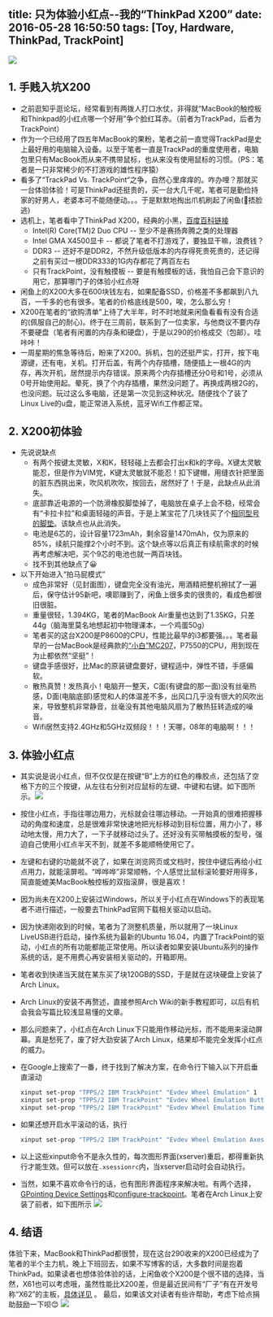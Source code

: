 title: 只为体验小红点--我的“ThinkPad X200”
date: 2016-05-28 16:50:50
tags: [Toy, Hardware, ThinkPad, TrackPoint]
---
![](https://image.blog.chaosjohn.com/My-ThinkPad-X200/my-thinkpad-x200.jpg)

## 1. 手贱入坑X200
* 之前逛知乎逛论坛，经常看到有两拨人打口水仗，非得就“MacBook的触控板和Thinkpad的小红点哪一个好用”争个脸红耳赤。（前者为TrackPad，后者为TrackPoint）
* 作为一个已经用了四五年MacBook的果粉，笔者之前一直觉得TrackPad是史上最好用的电脑输入设备。以至于笔者一直是TrackPad的重度使用者，电脑包里只有MacBook而从来不携带鼠标，也从来没有使用鼠标的习惯。（PS：笔者是一只非常稀少的不打游戏的雄性程序猿）
* 看多了“TrackPad Vs. TrackPoint“之争，自然心里痒痒的。咋办哩？那就买一台体验体验！可是ThinkPad还挺贵的，买一台大几千呢，笔者可是勤俭持家的好男人，老婆本可不能随便动。。。于是默默地掏出爪机刷起了闲鱼(🙈捂脸逃)
* 选机上，笔者看中了ThinkPad X200，经典的小黑，[百度百科链接](http://baike.baidu.com/link?url=n3PREfC3wS6VAZKa48VUOa1xtbTG1kaSIgMT4APJN-hmi9CyeGkcfN7E0XfUiSAQlOWXir4nap7KWQmTifFlPq) 
	* Intel(R) Core(TM)2 Duo CPU -- 至少不是赛扬奔腾之类的处理器
	* Intel GMA X4500显卡 -- 都说了笔者不打游戏了，要独显干嘛，浪费钱？
	* DDR3 -- 还好不是DDR2，不然升级低版本的内存得死贵死贵的，还记得之前有买过一根DDR333的1G内存都花了两百左右
	* 只有TrackPoint，没有触摸板 -- 要是有触摸板的话，我怕自己会下意识的用它，那算哪门子的体验小红点呀
* 闲鱼上的X200大多在600块钱左右，如果配备SSD，价格差不多都飙到八九百，一千多的也有很多。笔者的价格底线是500，唉，怎么那么穷！
* X200在笔者的“欲购清单”上待了大半年，时不时地就来闲鱼看看有没有合适的(佩服自己的耐心)。终于在三周前，联系到了一位卖家，与他商议不要内存不要硬盘（笔者有闲置的内存条和硬盘），于是以290的价格成交（包邮）。哇咔咔！
* 一周星期的焦急等待后，盼来了X200。拆机，包的还挺严实，打开，按下电源键，还有电，关机。打开后盖，有两个内存插槽，随便插上一根4G的内存，再次开机，居然提示内存错误。原来两个内存插槽还分0号和1号，必须从0号开始使用起。晕死，换了个内存插槽，果然没问题了。再换成两根2G的，也没问题。玩过这么多电脑，还是第一次见到这种状况。随便找个了装了Linux Live的u盘，能正常进入系统，蓝牙Wifi工作都正常。

## 2. X200初体验
* 先说说缺点
	* 有两个按键太灵敏，X和K，轻轻碰上去都会打出x和k的字母。X键太灵敏能忍，但是作为VIM党，K键太灵敏就不能忍！扣下键帽，用缝衣针把里面的脏东西挑出来，吹风机吹吹，按回去，居然好了！于是，此缺点从此消失。
	* 底部靠近电源的一个防滑橡胶脚垫掉了，电脑放在桌子上会不稳，经常会有“卡拉卡拉”和桌面轻碰的声音。于是上某宝花了几块钱买了个[相同型号的脚垫](https://item.taobao.com/item.htm?spm=a1z09.2.0.0.DLJQk6&id=521180341500&_u=songss92267)。该缺点也从此消失。
	* 电池是6芯的，设计容量1723mAh，剩余容量1470mAh，仅为原来的85%，续航只能撑2个小时不到。这个缺点等以后真正有续航需求的时候再考虑解决吧，买个9芯的电池也就一两百块钱。
	* 找不到其他缺点了😀
* 以下开始进入“拍马屁模式”
	* 成色非常好（见封面图），键盘完全没有油光，用酒精把整机擦拭了一遍后，保守估计95新吧，噢耶赚到了，闲鱼上很多卖的很贵的，看成色都很旧很脏。
	* 重量很轻，1.394KG，笔者的MacBook Air重量也达到了1.35KG，只差44g（脑海里莫名地想起初中物理课本，一个鸡蛋50g）
	* 笔者买的这台X200是P8600的CPU，性能比最早的i3都要强。。。笔者最早的一台MacBook是经典款的[“小白”MC207](http://detail.zol.com.cn/notebook/index218245.shtml)，P7550的CPU，用到现在为止都依然“坚挺”！
	* 键盘手感很好，比Mac的原装键盘要好，键程适中，弹性不错，手感偏软。
	* 散热真赞！发热真小！电脑开一整天，C面(有键盘的那一面)没有丝毫热感，D面(电脑底部)感觉和人的体温差不多，出风口几乎没有很大的风吹出来，导致整机非常静音，丝毫没有其他电脑风扇为了散热狂转造成的噪音。
	* Wifi居然支持2.4GHz和5GHz双频段！！！天哪，08年的电脑啊！！！

## 3. 体验小红点 
* 其实说是说小红点，但不仅仅是在按键“B”上方的红色的橡胶点，还包括了空格下方的三个按键，从左往右分别对应鼠标的左键、中键和右键。如下图所示。![](https://image.blog.chaosjohn.com/My-ThinkPad-X200/x200-trackpoint.jpg)
* 按住小红点，手指往哪边用力，光标就会往哪边移动。一开始真的很难把握移动的角度和速度，总是很难非常快速地把光标移动到目标位置，用力小了，移动地太慢，用力大了，一下子就移动过头了。还好没有买带触摸板的型号，强迫自己使用小红点半天不到，就差不多能顺畅使用它了。
* 左键和右键的功能就不说了，如果在浏览网页或文档时，按住中键后再给小红点用力，就能滚屏啦。“哗哗哗”非常顺畅，个人感觉比鼠标滚轮要好用得多，简直能媲美MacBook触控板的双指滚屏，很是喜欢！
* 因为尚未在X200上安装过Windows，所以关于小红点在Windows下的表现笔者不进行描述，一般要去ThinkPad官网下载相关驱动以启动。
* 因为快递刚收到的时候，笔者为了测整机质量，所以就用了一块Linux LiveUSB进行启动，操作系统为最新的Ubuntu 16.04，内置了TrackPoint的驱动，小红点的所有功能都能正常使用。所以读者如果安装Ubuntu系列的操作系统的话，是不用费心再安装相关驱动的，开箱即用。
* 笔者收到快递当天就在某东买了块120GB的SSD，于是就在这块硬盘上安装了Arch Linux。
* Arch Linux的安装不再赘述，直接参照Arch Wiki的新手教程即可，以后有机会我会写篇比较浅显易懂的文章。
* 那么问题来了，小红点在Arch Linux下只能用作移动光标，而不能用来滚动屏幕。真是愁死了，废了好大劲安装了Arch Linux，结果却不能完全发挥小红点的威力。
* 在Google上搜索了一番，终于找到了解决方案，在命令行下输入以下开启垂直滚动

	```bash 
	xinput set-prop "TPPS/2 IBM TrackPoint" "Evdev Wheel Emulation" 1 
	xinput set-prop "TPPS/2 IBM TrackPoint" "Evdev Wheel Emulation Button" 2 
	xinput set-prop "TPPS/2 IBM TrackPoint" "Evdev Wheel Emulation Timeout" 200
	``` 

* 如果还想开启水平滚动的话，执行

	```bash 
	xinput set-prop "TPPS/2 IBM TrackPoint" "Evdev Wheel Emulation Axes" 6 7 4 5
	```
	
* 以上这些xinput命令不是永久性的，每次图形界面(xserver)重启，都得重新执行才能生效。但可以放在`.xsessionrc`内，当xserver启动时会自动执行。
* 当然，如果不喜欢命令行的话，也有图形界面程序来解决啦。有两个选择，[GPointing Device Settings](http://live.gnome.org/GPointingDeviceSettings)和[configure-trackpoint](http://tpctl.sourceforge.net/configure-trackpoint.html)。笔者在Arch Linux上安装了前者，如下图所示 ![](http://www.thinkwiki.org/w/images/e/ee/Screenshot-GPointing_Device_Settings-TrackPoint.png)

## 4. 结语
体验下来，MacBook和ThinkPad都很赞，现在这台290收来的X200已经成为了笔者的半个主力机，晚上下班回去，如果不写博客的话，大多数时间是抱着ThinkPad。如果读者也想体验体验的话，上闲鱼收个X200是个很不错的选择，当然，X61也可以考虑哦，虽然性能比X200差，但是最近民间有“厂子”有在开发号称“X62”的主板，[具体详见](https://www.zhihu.com/question/33191167) 。
最后，如果该文对读者有些许帮助，考虑下给点捐助鼓励一下呗😊
![](https://image.blog.chaosjohn.com/donate-me.png)
